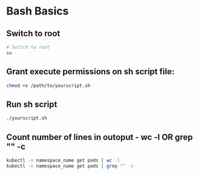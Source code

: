 # Bash Basics

## Switch to root

```Bash
# Switch to root
su -
```

## Grant execute permissions on sh script file:

```Bash
chmod +x /path/to/yourscript.sh
```

## Run sh script

```Bash
./yourscript.sh
```

## Count number of lines in outoput - wc -l OR grep "" -c

```Bash
kubectl -n namespace_name get pods | wc -l
kubectl -n namespace_name get pods | grep "" -c
```
